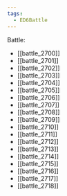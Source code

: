 ```yaml
---
tags:
  - ED6Battle
---
```

Battle:
- [[battle_2700]]
- [[battle_2701]]
- [[battle_2702]]
- [[battle_2703]]
- [[battle_2704]]
- [[battle_2705]]
- [[battle_2706]]
- [[battle_2707]]
- [[battle_2708]]
- [[battle_2709]]
- [[battle_2710]]
- [[battle_2711]]
- [[battle_2712]]
- [[battle_2713]]
- [[battle_2714]]
- [[battle_2715]]
- [[battle_2716]]
- [[battle_2717]]
- [[battle_2718]]
